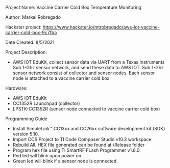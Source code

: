    
  Project Name: Vaccine Carrier Cold Box Temperature Monitoring
  
  Author: Markel Robregado
  
  Hackster project: https://www.hackster.io/mtrobregado/aws-iot-vaccine-carrier-cold-box-9c7fba
  
  Date Created: 8/5/2021
  
  Project Description:
  - AWS IOT EduKit, collect sensor data via UART from a Texas Instruments Sub 1-Ghz sensor network, 
    and send these data to AWS IOT. Sub 1-Ghz sensor network consist of collector and sensor nodes. 
    Each sensor node is attached to a vaccine carrier cold box.
  
  Hardware:
  - AWS IOT EduKit
  - CC1352R Launchpad (collector)
  - LPSTK-CC1352R (sensor node connected to vaccine carrier cold box)  
  
  Programming Guide
  - Install SimpleLink™ CC13xx and CC26xx software development kit (SDK) version 5.10.
  - Import CCS Project to TI Code Composer Studio v10.3 workspace.
  - Rebuild All. HEX file generated can be found at \Release folder
  - Program hex file using TI SmartRF FLash Programmer v1.8.0.
  - Red led will blink upon power on.
  - Green led will blink if a sensor node is connected.
